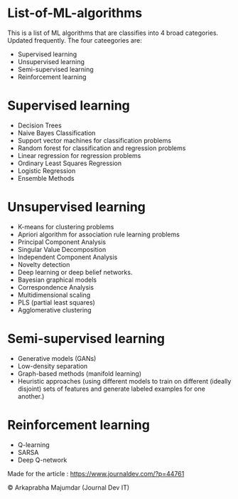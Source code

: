 # List-of-ML-algorithms
This is a list of ML algorithms that are classifies into 4 broad categories. Updated frequently.
The four cateegories are:
<ul>
  <li>Supervised learning</li>
  <li>Unsupervised learning</li>
  <li>Semi-supervised learning</li>
  <li>Reinforcement learning</li>
</ul>

# Supervised learning
<ul>
  <li>Decision Trees</li>
  <li>Naive Bayes Classification</li>
  <li>Support vector machines for classification problems</li>
  <li>Random forest for classification and regression problems</li>
  <li>Linear regression for regression problems</li>
  <li>Ordinary Least Squares Regression</li>
  <li>Logistic Regression</li>
  <li>Ensemble Methods</li>
</ul>

# Unsupervised learning
<ul>
  <li>K-means for clustering problems</li>
  <li>Apriori algorithm for association rule learning problems</li>
  <li>Principal Component Analysis</li>
  <li>Singular Value Decomposition</li>
  <li>Independent Component Analysis</li>
  <li>Novelty detection</li>
  <li>Deep learning or deep belief networks.</li>
  <li>Bayesian graphical models</li>
  <li>Correspondence Analysis</li>
  <li>Multidimensional scaling</li>
  <li>PLS (partial least squares)</li>
  <li>Agglomerative clustering</li>
</ul>

# Semi-supervised learning
<ul>
  <li>Generative models (GANs)</li>
  <li>Low-density separation</li>
  <li>Graph-based methods (manifold learning)</li>
  <li>Heuristic approaches (using different models to train on different (ideally disjoint) sets of features and generate labeled examples for one another.)</li>
</ul>

# Reinforcement learning
<ul>
  <li>Q-learning</li>
  <li>SARSA</li>
  <li>Deep Q-network</li>
</ul>

Made for the article : https://www.journaldev.com/?p=44761

© Arkaprabha Majumdar (Journal Dev IT)
